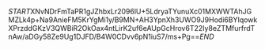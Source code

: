 $START$XNvNDrFmTaPR1gJZhbxLr2096lU+5LdryaTYunuXc01MXWWTAhJGMZLk4p+Na9AnieFM5KrYgMi1y/B9MN+AH3YpnXh3UWO9J9Hodi6BYIqowkXPrzddGKzV3QWBiR2OkOax4ntLirK2uf6eAUpGcHrov6T22Iy8eZTMfurfrdTnAw/aDGy58Ze9Ug1DJFD/B4W0CDvv6pN1iuS7/ms+Pg==$END$